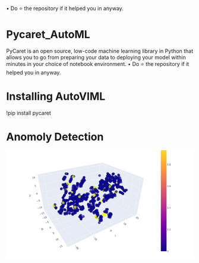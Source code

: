 • Do ⭐ the repository if it helped you in anyway.
# Pycaret_AutoML
PyCaret is an open source, low-code machine learning library in Python that allows you to go from preparing your data to deploying your model within minutes in your choice of notebook environment.
• Do ⭐ the repository if it helped you in anyway.
# Installing AutoVIML
!pip install pycaret
# Anomoly Detection
![](images/Capture.JPG)
